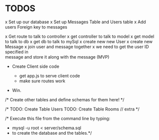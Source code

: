 # TODOS

x Set up our database
  x Set up Messages Table and Users table
  x Add users Foreign key to messages

x Get route to talk to controller
  x get controller to talk to model
  x get model to talk to db
  x get db to talk to mySql
    x create new new User 
    x create new Message
    x join user and message together
    x we need to get the user ID specified in  
      message and store it along with the message (MVP)


- Create Client side code
  - get app.js to serve client code
  - make sure routes work

- Win.

/* Create other tables and define schemas for them here! */

/*
  TODO: Create Table Users
  TODO: Create Table Rooms // extra
*/




/*  Execute this file from the command line by typing:
 *    mysql -u root < server/schema.sql
 *  to create the database and the tables.*/

